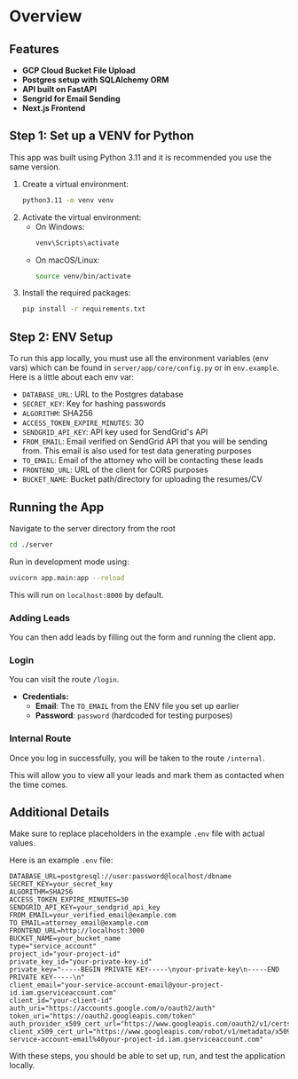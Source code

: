 # Overview

## Features

- **GCP Cloud Bucket File Upload**
- **Postgres setup with SQLAlchemy ORM**
- **API built on FastAPI**
- **Sengrid for Email Sending**
- **Next.js Frontend**


## Step 1: Set up a VENV for Python

This app was built using Python 3.11 and it is recommended you use the same version.

1. Create a virtual environment:
   ```bash
   python3.11 -m venv venv
   ```
2. Activate the virtual environment:
   - On Windows:
     ```bash
     venv\Scripts\activate
     ```
   - On macOS/Linux:
     ```bash
     source venv/bin/activate
     ```
3. Install the required packages:
   ```bash
   pip install -r requirements.txt
   ```

## Step 2: ENV Setup

To run this app locally, you must use all the environment variables (env vars) which can be found in `server/app/core/config.py` or in `env.example`. Here is a little about each env var:

- `DATABASE_URL`: URL to the Postgres database
- `SECRET_KEY`: Key for hashing passwords
- `ALGORITHM`: SHA256
- `ACCESS_TOKEN_EXPIRE_MINUTES`: 30
- `SENDGRID_API_KEY`: API key used for SendGrid's API
- `FROM_EMAIL`: Email verified on SendGrid API that you will be sending from. This email is also used for test data generating purposes
- `TO_EMAIL`: Email of the attorney who will be contacting these leads
- `FRONTEND_URL`: URL of the client for CORS purposes
- `BUCKET_NAME`: Bucket path/directory for uploading the resumes/CV


## Running the App

Navigate to the server directory from the root
```bash
cd ./server
```

Run in development mode using:
```bash
uvicorn app.main:app --reload
```
This will run on `localhost:8000` by default.

### Adding Leads

You can then add leads by filling out the form and running the client app.

### Login

You can visit the route `/login`.

- **Credentials:**
  - **Email**: The `TO_EMAIL` from the ENV file you set up earlier
  - **Password**: `password` (hardcoded for testing purposes)

### Internal Route

Once you log in successfully, you will be taken to the route `/internal`.

This will allow you to view all your leads and mark them as contacted when the time comes.

## Additional Details

Make sure to replace placeholders in the example `.env` file with actual values.

Here is an example `.env` file:
```
DATABASE_URL=postgresql://user:password@localhost/dbname
SECRET_KEY=your_secret_key
ALGORITHM=SHA256
ACCESS_TOKEN_EXPIRE_MINUTES=30
SENDGRID_API_KEY=your_sendgrid_api_key
FROM_EMAIL=your_verified_email@example.com
TO_EMAIL=attorney_email@example.com
FRONTEND_URL=http://localhost:3000
BUCKET_NAME=your_bucket_name
type="service_account"
project_id="your-project-id"
private_key_id="your-private-key-id"
private_key="-----BEGIN PRIVATE KEY-----\nyour-private-key\n-----END PRIVATE KEY-----\n"
client_email="your-service-account-email@your-project-id.iam.gserviceaccount.com"
client_id="your-client-id"
auth_uri="https://accounts.google.com/o/oauth2/auth"
token_uri="https://oauth2.googleapis.com/token"
auth_provider_x509_cert_url="https://www.googleapis.com/oauth2/v1/certs"
client_x509_cert_url="https://www.googleapis.com/robot/v1/metadata/x509/your-service-account-email%40your-project-id.iam.gserviceaccount.com"
```

With these steps, you should be able to set up, run, and test the application locally.

